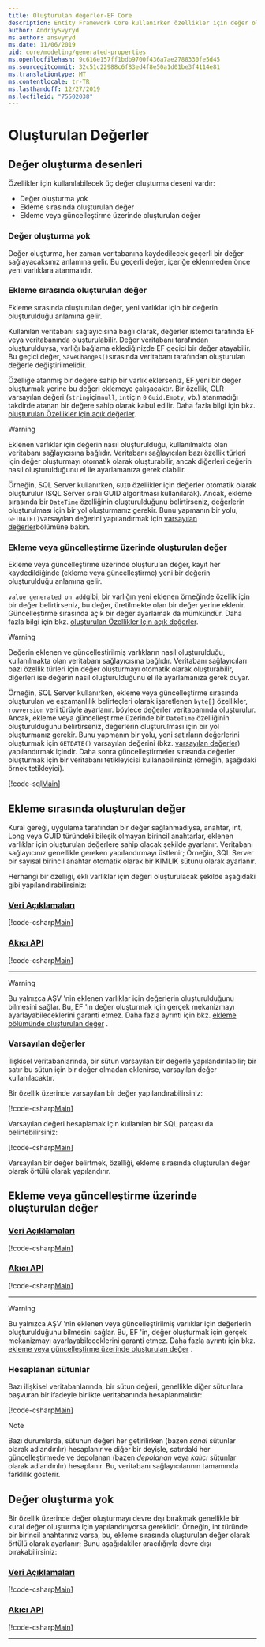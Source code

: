 ```yaml
---
title: Oluşturulan değerler-EF Core
description: Entity Framework Core kullanırken özellikler için değer oluşturmayı yapılandırma
author: AndriySvyryd
ms.author: ansvyryd
ms.date: 11/06/2019
uid: core/modeling/generated-properties
ms.openlocfilehash: 9c616e157ff1bdb9700f436a7ae2788330fe5d45
ms.sourcegitcommit: 32c51c22988c6f83ed4f8e50a1d01be3f4114e81
ms.translationtype: MT
ms.contentlocale: tr-TR
ms.lasthandoff: 12/27/2019
ms.locfileid: "75502038"
---
```

# <a name="generated-values"></a>Oluşturulan Değerler

## <a name="value-generation-patterns"></a>Değer oluşturma desenleri

Özellikler için kullanılabilecek üç değer oluşturma deseni vardır:

* Değer oluşturma yok
* Ekleme sırasında oluşturulan değer
* Ekleme veya güncelleştirme üzerinde oluşturulan değer

### <a name="no-value-generation"></a>Değer oluşturma yok

Değer oluşturma, her zaman veritabanına kaydedilecek geçerli bir değer sağlayacaksınız anlamına gelir. Bu geçerli değer, içeriğe eklenmeden önce yeni varlıklara atanmalıdır.

### <a name="value-generated-on-add"></a>Ekleme sırasında oluşturulan değer

Ekleme sırasında oluşturulan değer, yeni varlıklar için bir değerin oluşturulduğu anlamına gelir.

Kullanılan veritabanı sağlayıcısına bağlı olarak, değerler istemci tarafında EF veya veritabanında oluşturulabilir. Değer veritabanı tarafından oluşturulduysa, varlığı bağlama eklediğinizde EF geçici bir değer atayabilir. Bu geçici değer, `SaveChanges()`sırasında veritabanı tarafından oluşturulan değerle değiştirilmelidir.

Özelliğe atanmış bir değere sahip bir varlık eklerseniz, EF yeni bir değer oluşturmak yerine bu değeri eklemeye çalışacaktır. Bir özellik, CLR varsayılan değeri (`string`için`null`, `int`için `0` `Guid.Empty`, vb.) atanmadığı takdirde atanan bir değere sahip olarak kabul edilir. Daha fazla bilgi için bkz. [oluşturulan Özellikler Için açık değerler](../saving/explicit-values-generated-properties.md).

> [!WARNING]
> Eklenen varlıklar için değerin nasıl oluşturulduğu, kullanılmakta olan veritabanı sağlayıcısına bağlıdır. Veritabanı sağlayıcıları bazı özellik türleri için değer oluşturmayı otomatik olarak oluşturabilir, ancak diğerleri değerin nasıl oluşturulduğunu el ile ayarlamanıza gerek olabilir.
>
> Örneğin, SQL Server kullanırken, `GUID` özellikler için değerler otomatik olarak oluşturulur (SQL Server sıralı GUID algoritması kullanılarak). Ancak, ekleme sırasında bir `DateTime` özelliğinin oluşturulduğunu belirtirseniz, değerlerin oluşturulması için bir yol oluşturmanız gerekir. Bunu yapmanın bir yolu, `GETDATE()`varsayılan değerini yapılandırmak için [varsayılan değerler](relational/default-values.md)bölümüne bakın.

### <a name="value-generated-on-add-or-update"></a>Ekleme veya güncelleştirme üzerinde oluşturulan değer

Ekleme veya güncelleştirme üzerinde oluşturulan değer, kayıt her kaydedildiğinde (ekleme veya güncelleştirme) yeni bir değerin oluşturulduğu anlamına gelir.

`value generated on add`gibi, bir varlığın yeni eklenen örneğinde özellik için bir değer belirtirseniz, bu değer, üretilmekte olan bir değer yerine eklenir. Güncelleştirme sırasında açık bir değer ayarlamak da mümkündür. Daha fazla bilgi için bkz. [oluşturulan Özellikler Için açık değerler](../saving/explicit-values-generated-properties.md).

> [!WARNING]
> Değerin eklenen ve güncelleştirilmiş varlıkların nasıl oluşturulduğu, kullanılmakta olan veritabanı sağlayıcısına bağlıdır. Veritabanı sağlayıcıları bazı özellik türleri için değer oluşturmayı otomatik olarak oluşturabilir, diğerleri ise değerin nasıl oluşturulduğunu el ile ayarlamanıza gerek duyar.
>
> Örneğin, SQL Server kullanırken, ekleme veya güncelleştirme sırasında oluşturulan ve eşzamanlılık belirteçleri olarak işaretlenen `byte[]` özellikler, `rowversion` veri türüyle ayarlanır. böylece değerler veritabanında oluşturulur. Ancak, ekleme veya güncelleştirme üzerinde bir `DateTime` özelliğinin oluşturulduğunu belirtirseniz, değerlerin oluşturulması için bir yol oluşturmanız gerekir. Bunu yapmanın bir yolu, yeni satırların değerlerini oluşturmak için `GETDATE()` varsayılan değerini (bkz. [varsayılan değerler](relational/default-values.md)) yapılandırmak içindir. Daha sonra güncelleştirmeler sırasında değerler oluşturmak için bir veritabanı tetikleyicisi kullanabilirsiniz (örneğin, aşağıdaki örnek tetikleyici).
>
> [!code-sql[Main](../../../samples/core/Modeling/FluentAPI/ValueGeneratedOnAddOrUpdate.sql)]

## <a name="value-generated-on-add"></a>Ekleme sırasında oluşturulan değer

Kural gereği, uygulama tarafından bir değer sağlanmadıysa, anahtar, int, Long veya GUID türündeki bileşik olmayan birincil anahtarlar, eklenen varlıklar için oluşturulan değerlere sahip olacak şekilde ayarlanır. Veritabanı sağlayıcınız genellikle gereken yapılandırmayı üstlenir; Örneğin, SQL Server bir sayısal birincil anahtar otomatik olarak bir KIMLIK sütunu olarak ayarlanır.

Herhangi bir özelliği, ekli varlıklar için değeri oluşturulacak şekilde aşağıdaki gibi yapılandırabilirsiniz:

### <a name="data-annotationstabdata-annotations"></a>[Veri Açıklamaları](#tab/data-annotations)

[!code-csharp[Main](../../../samples/core/Modeling/DataAnnotations/ValueGeneratedOnAdd.cs?name=ValueGeneratedOnAdd&highlight=5)]

### <a name="fluent-apitabfluent-api"></a>[Akıcı API](#tab/fluent-api)

[!code-csharp[Main](../../../samples/core/Modeling/FluentAPI/ValueGeneratedOnAdd.cs?name=ValueGeneratedOnAdd&highlight=5)]

***

> [!WARNING]
> Bu yalnızca AŞV 'nin eklenen varlıklar için değerlerin oluşturulduğunu bilmesini sağlar. Bu, EF 'in değer oluşturmak için gerçek mekanizmayı ayarlayabileceklerini garanti etmez. Daha fazla ayrıntı için bkz. [ekleme bölümünde oluşturulan değer](#value-generated-on-add) .

### <a name="default-values"></a>Varsayılan değerler

İlişkisel veritabanlarında, bir sütun varsayılan bir değerle yapılandırılabilir; bir satır bu sütun için bir değer olmadan eklenirse, varsayılan değer kullanılacaktır.

Bir özellik üzerinde varsayılan bir değer yapılandırabilirsiniz:

[!code-csharp[Main](../../../samples/core/Modeling/FluentAPI/DefaultValue.cs?name=DefaultValue&highlight=5)]

Varsayılan değeri hesaplamak için kullanılan bir SQL parçası da belirtebilirsiniz:

[!code-csharp[Main](../../../samples/core/Modeling/FluentAPI/DefaultValueSql.cs?name=DefaultValueSql&highlight=5)]

Varsayılan bir değer belirtmek, özelliği, ekleme sırasında oluşturulan değer olarak örtülü olarak yapılandırır.

## <a name="value-generated-on-add-or-update"></a>Ekleme veya güncelleştirme üzerinde oluşturulan değer

### <a name="data-annotationstabdata-annotations"></a>[Veri Açıklamaları](#tab/data-annotations)

[!code-csharp[Main](../../../samples/core/Modeling/DataAnnotations/ValueGeneratedOnAddOrUpdate.cs?name=ValueGeneratedOnAddOrUpdate&highlight=5)]

### <a name="fluent-apitabfluent-api"></a>[Akıcı API](#tab/fluent-api)

[!code-csharp[Main](../../../samples/core/Modeling/FluentAPI/ValueGeneratedOnAddOrUpdate.cs?name=ValueGeneratedOnAddOrUpdate&highlight=5)]

***

> [!WARNING]
> Bu yalnızca AŞV 'nin eklenen veya güncelleştirilmiş varlıklar için değerlerin oluşturulduğunu bilmesini sağlar. Bu, EF 'in, değer oluşturmak için gerçek mekanizmayı ayarlayabileceklerini garanti etmez. Daha fazla ayrıntı için bkz. [ekleme veya güncelleştirme üzerinde oluşturulan değer](#value-generated-on-add-or-update) .

### <a name="computed-columns"></a>Hesaplanan sütunlar

Bazı ilişkisel veritabanlarında, bir sütun değeri, genellikle diğer sütunlara başvuran bir ifadeyle birlikte veritabanında hesaplanmalıdır:

[!code-csharp[Main](../../../samples/core/Modeling/FluentAPI/ComputedColumn.cs?name=ComputedColumn&highlight=5)]

> [!NOTE]
> Bazı durumlarda, sütunun değeri her getirilirken (bazen *sanal* sütunlar olarak adlandırılır) hesaplanır ve diğer bir deyişle, satırdaki her güncelleştirmede ve depolanan (bazen *depolanan* veya *kalıcı* sütunlar olarak adlandırılır) hesaplanır. Bu, veritabanı sağlayıcılarının tamamında farklılık gösterir.

## <a name="no-value-generation"></a>Değer oluşturma yok

Bir özellik üzerinde değer oluşturmayı devre dışı bırakmak genellikle bir kural değer oluşturma için yapılandırıyorsa gereklidir. Örneğin, int türünde bir birincil anahtarınız varsa, bu, ekleme sırasında oluşturulan değer olarak örtülü olarak ayarlanır; Bunu aşağıdakiler aracılığıyla devre dışı bırakabilirsiniz:

### <a name="data-annotationstabdata-annotations"></a>[Veri Açıklamaları](#tab/data-annotations)

[!code-csharp[Main](../../../samples/core/Modeling/DataAnnotations/ValueGeneratedNever.cs?name=ValueGeneratedNever&highlight=3)]

### <a name="fluent-apitabfluent-api"></a>[Akıcı API](#tab/fluent-api)

[!code-csharp[Main](../../../samples/core/Modeling/FluentAPI/ValueGeneratedNever.cs?name=ValueGeneratedNever&highlight=5)]

***
